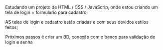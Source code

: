 Estudando um projeto de HTML / CSS / JavaScrip, onde estou criando um tela de login + formulario para cadastro;

AS telas de login e cadastro estão criadas e com seus devidos estilos feitos;

Próximos passos é criar um BD, conexão com o banco para validação de login e senha